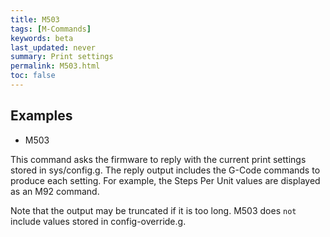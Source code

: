 ```yaml
---
title: M503
tags: [M-Commands] 
keywords: beta 
last_updated: never 
summary: Print settings 
permalink: M503.html
toc: false 
---
```



## Examples

* M503

This command asks the firmware to reply with the current print settings stored in sys/config.g. The reply output includes the G-Code commands to produce each setting. For example, the Steps Per Unit values are displayed as an M92 command.

Note that the output may be truncated if it is too long. M503 does `not` include values stored in config-override.g.

